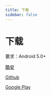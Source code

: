 ```yaml
---
title: 下载
sidebar: false
---
```


# 下载

要求：Android 5.0+

[酷安](https://www.coolapk.com/apk/pink.left.l_clock)

[Github](https://github.com/Left024/LClock_Document/releases)

[Google Play](https://play.google.com/store/apps/details?id=pink.left.l_clock)

